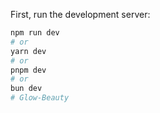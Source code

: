 First, run the development server:

```bash
npm run dev
# or
yarn dev
# or
pnpm dev
# or
bun dev
#   G l o w - B e a u t y  
 